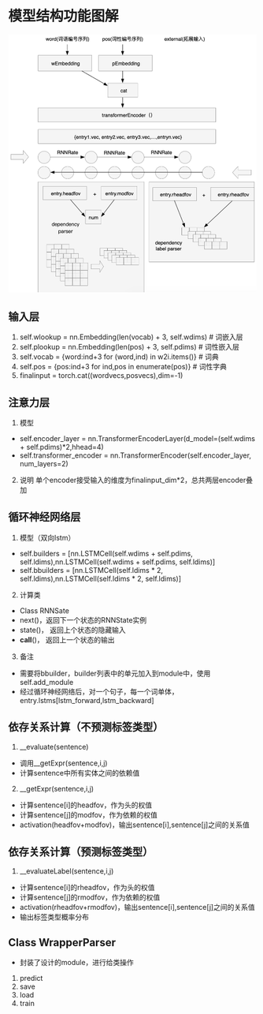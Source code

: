 # 模型结构功能图解
![Image text](https://github.com/dodobill/Dependency_parser/blob/master/img-folder/module.png)
## 输入层
1. self.wlookup = nn.Embedding(len(vocab) + 3, self.wdims)  # 词嵌入层
2. self.plookup = nn.Embedding(len(pos) + 3, self.pdims)  # 词性嵌入层
3. self.vocab = {word:ind+3 for (word,ind) in w2i.items()}  # 词典
4. self.pos = {pos:ind+3 for ind,pos in enumerate(pos)}  # 词性字典
5. finalinput = torch.cat((wordvecs,posvecs),dim=-1)

## 注意力层
1. 模型
  - self.encoder_layer = nn.TransformerEncoderLayer(d_model=(self.wdims + self.pdims)*2,hhead=4)
  - self.transformer_encoder = nn.TransformerEncoder(self.encoder_layer, num_layers=2)
2. 说明
单个encoder接受输入的维度为finalinput_dim\*2，总共两层encoder叠加

## 循环神经网络层
1. 模型（双向lstm）
  - self.builders = \[nn.LSTMCell(self.wdims + self.pdims, self.ldims),nn.LSTMCell(self.wdims + self.pdims, self.ldims)]
  - self.bbuilders = \[nn.LSTMCell(self.ldims * 2, self.ldims),nn.LSTMCell(self.ldims * 2, self.ldims)]
2. 计算类
  - Class RNNSate
  - next()，返回下一个状态的RNNState实例
  - state()， 返回上个状态的隐藏输入
  - __call__()， 返回上一个状态的输出
3. 备注
  - 需要将bbuilder，builder列表中的单元加入到module中，使用self.add_module
  - 经过循环神经网络后，对一个句子，每一个词单体，entry.lstms\[lstm_forward,lstm_backward]

## 依存关系计算（不预测标签类型）
1. __evaluate(sentence)
  - 调用__getExpr(sentence,i,j)
  - 计算sentence中所有实体之间的依赖值
2. __getExpr(sentence,i,j)
  - 计算sentence\[i]的headfov，作为头的权值
  - 计算sentence\[j]的modfov，作为依赖的权值
  - activation(headfov+modfov)，输出sentence\[i],sentence\[j]之间的关系值
## 依存关系计算（预测标签类型）
1. __evaluateLabel(sentence,i,j)
  - 计算sentence\[i]的rheadfov，作为头的权值
  - 计算sentence\[j]的rmodfov，作为依赖的权值
  - activation(rheadfov+rmodfov)，输出sentence\[i],sentence\[j]之间的关系值
  - 输出标签类型概率分布
  
## Class WrapperParser
  - 封装了设计的module，进行给类操作
  1. predict
  2. save
  3. load
  4. train
  
  
